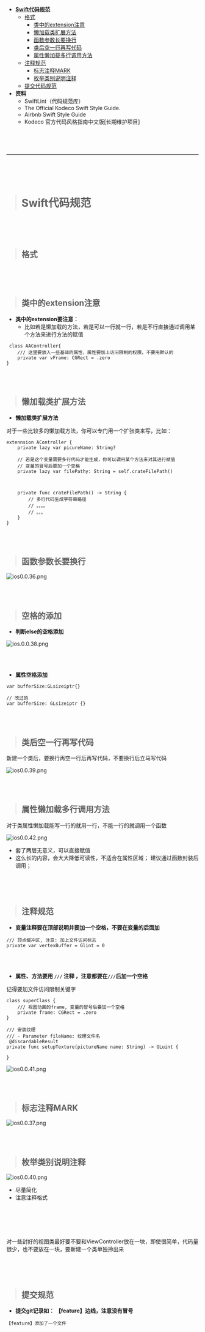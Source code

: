 > <h1 id=""></h1>
- [**Swift代码规范**](#**Swift代码规范**)
	- [格式](#格式)
		- [类中的extension注意](#类中的extension注意)
		- [懒加载类扩展方法](#懒加载类扩展方法)
		- [函数参数长要换行](#函数参数长要换行)
		- [类后空一行再写代码](#类后空一行再写代码)
		- [属性懒加载多行调用方法](#属性懒加载多行调用方法)
	- [注释规范](#注释规范)
		- [标志注释MARK](#标志注释MARK)
		- [枚举类别说明注释](#枚举类别说明注释)
	- [提交代码规范](#提交代码规范)
- **资料**
	- SwiftLint（代码规范库）
	- The Official Kodeco Swift Style Guide.
	- Airbnb Swift Style Guide
	- Kodeco 官方代码风格指南中文版[长期维护项目]                                                                 


**‌**

<br/>

***
<br/><br/><br/>

> <h1 id="Swift代码规范">Swift代码规范</h1>


<br/><br/><br/>

> <h2 id="格式">格式</h2>


<br/><br/><br/>

> <h2 id="类中的extension注意">类中的extension注意</h2>


- **类中的extension要注意：**
	- 比如若是懒加载的方法，若是可以一行就一行，若是不行直接通过调用某个方法来进行方法的赋值

```
 class AAController{
	/// 这里要放入一些基础的属性，属性要加上访问限制的权限，不要用默认的
	private var vFrame: CGRect = .zero
}

```


<br/><br/>

> <h2 id="懒加载类扩展方法">懒加载类扩展方法</h2>


- **懒加载类扩展方法**

对于一些比较多的懒加载方法，你可以专门用一个扩张类来写，比如：

```
extennsion AController {
	private lazy var picureName: String?
	
	// 若是这个变量需要多行代码才能生成，你可以调用某个方法来对其进行赋值
	// 变量的冒号后要加一个空格
	private lazy var filePathy: String = self.crateFilePath()
	
	
	
	private func crateFilePath() -> String {
		// 多行代码生成字符串路径
		// 。。。。
		// 。。。
	}
}
```

<br/><br/>
> <h2 id="函数参数长要换行">函数参数长要换行</h2>

![ios0.0.36.png](./../../Pictures/ios0.0.36.png)



<br/><br/>

> <h2 id="空格的添加"> 空格的添加 </h2>


- **判断else的空格添加**

![ios.0.0.38.png](./../../Pictures/ios.0.0.38.png)


<br/> <br/>

- **属性空格添加**

```
var bufferSize:GLsizeiptr{}

// 改过的
var bufferSize: GLsizeiptr {}
```

<br/><br/>

> <h2 id="类后空一行再写代码">类后空一行再写代码</h2>

新建一个类后，要换行再空一行后再写代码，不要换行后立马写代码

![ios0.0.39.png](./../../Pictures/ios0.0.39.png)


<br/><br/>

> <h2 id="属性懒加载多行调用方法">属性懒加载多行调用方法</h2>

对于类属性懒加载能写一行的就用一行，不能一行的就调用一个函数

![ios0.0.42.png](./../../Pictures/ios0.0.42.png)

- 套了两层无意义，可以直接赋值
- 这么长的内容，会大大降低可读性，不适合在属性区域； 建议通过函数封装后调用；

<br/><br/><br/>

> <h2 id="注释规范">注释规范</h2>

- **变量注释要在顶部说明并要加一个空格，不要在变量的后面加**

```
/// 顶点缓冲区, 注意: 加上文件访问标志
private var vertexBuffer = Glint = 0
```

<br/><br/>

- **属性、方法要用 `///` 注释 ，注意都要在`///`后加一个空格**

记得要加文件访问限制关键字

```
class superClass {
	/// 视图动画的frame, 变量的冒号后要加一个空格
	private frame: CGRect = .zero
}

/// 安装纹理
/// - Parameter fileName: 纹理文件名
 @discardableResult 
private func setupTexture(pictureName name: String) -> GLuint {

}
```

![ios0.0.41.png](./../../Pictures/ios0.0.41.png)



<br/><br/>

> <h2 id="标志注释MARK">标志注释MARK</h2>

![ios0.0.37.png](./../../Pictures/ios0.0.37.png)

<br/><br/>

> <h2 id="枚举类别说明注释">枚举类别说明注释</h2>

![ios0.0.40.png](./../../Pictures/ios0.0.40.png)

- 尽量简化
- 注意注释格式


<br/><br/><br/>

> <h2 id=""></h2>

对一些封好的视图类最好要不要和ViewController放在一块，即使很简单，代码量很少，也不要放在一块，要新建一个类单独拎出来








<br/><br/><br/>

> <h2 id="提交规范">提交规范</h2>


- **提交git记录如： 【feature】边线，注意没有冒号**

```
【feature】添加了一个文件
```




